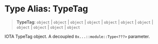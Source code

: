 # Type Alias: TypeTag

> **TypeTag**: `object` \| `object` \| `object` \| `object` \| `object` \| `object` \| `object` \| `object` \| `object` \| `object` \| `object`

IOTA TypeTag object. A decoupled `0x...::module::Type<???>` parameter.
